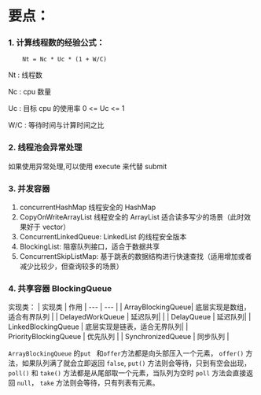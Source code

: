 # 要点：

### 1. 计算线程数的经验公式：

        Nt = Nc * Uc * (1 + W/C)
        
Nt : 线程数

Nc : cpu 数量

Uc : 目标 cpu 的使用率  0 <= Uc <= 1

W/C : 等待时间与计算时间之比


### 2. 线程池会异常处理
如果使用异常处理,可以使用 execute 来代替 submit

### 3. 并发容器
1. concurrentHashMap 线程安全的 HashMap
2. CopyOnWriteArrayList 线程安全的 ArrayList 适合读多写少的场景（此时效果好于 vector）
3. ConcurrentLinkedQueue: LinkedList 的线程安全版本
4. BlockingList: 阻塞队列接口，适合于数据共享
5. ConcurrentSkipListMap: 基于跳表的数据结构进行快速查找（适用增加或者减少比较少，但查询较多的场景）

### 4. 共享容器 BlockingQueue
实现类：
    | 实现类 | 作用
    | --- | --- |
    | ArrayBlockingQueue|  底层实现是数组，适合有界队列 |
    | DelayedWorkQueue  | 延迟队列|                  |
    | DelayQueue        | 延迟队列|
    | LinkedBlockingQueue | 底层实现是链表，适合无界队列|
    | PriorityBlockingQueue | 优先队列 |
    | SynchronizedQueue | 同步队列 | 

`ArrayBlockingQueue` 的`put ` 和`offer`方法都是向头部压入一个元素， `offer()` 方法，如果队列满了就会立即返回 `false`,
`put()` 方法则会等待，只到有空会出现， `poll()` 和 `take()` 方法都是从尾部取一个元素，当队列为空时 `poll` 方法会直接返回 `null`，
`take` 方法则会等待，只有列表有元素。
